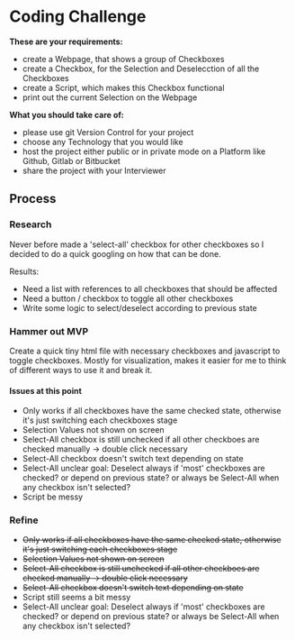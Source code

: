 # Coding Challenge 

**These are your requirements:**

* create a Webpage, that shows a group of Checkboxes    
* create a Checkbox, for the Selection and Deselecction of all the Checkboxes
* create a Script, which makes this Checkbox functional
* print out the current Selection on the Webpage

**What you should take care of:**

* please use git Version Control for your project
* choose any Technology that you would like
* host the project either public or in private mode on a Platform like Github, Gitlab or Bitbucket
* share the project with your Interviewer

## Process

### Research
Never before made a 'select-all' checkbox for other checkboxes so I decided to do a quick googling on how that can be done.

Results: 
- Need a list with references to all checkboxes that should be affected
- Need a button / checkbox to toggle all other checkboxes
- Write some logic to select/deselect according to previous state

### Hammer out MVP
Create a quick tiny html file with necessary checkboxes and javascript to toggle checkboxes. Mostly for visualization, makes it easier for me to think of different ways to use it and break it.
#### Issues at this point
- Only works if all checkboxes have the same checked state, otherwise it's just switching each checkboxes stage
- Selection Values not shown on screen
- Select-All checkbox is still unchecked if all other checkboes are checked manually -> double click necessary
- Select-All checkbox doesn't switch text depending on state
- Select-All unclear goal: Deselect always if 'most' checkboxes are checked? or depend on previous state? or always be Select-All when any checkbox isn't selected?
- Script be messy

### Refine
- ~~Only works if all checkboxes have the same checked state, otherwise it's just switching each checkboxes stage~~
- ~~Selection Values not shown on screen~~
- ~~Select-All checkbox is still unchecked if all other checkboes are checked manually -> double click necessary~~
- ~~Select-All checkbox doesn't switch text depending on state~~
- Script still seems a bit messy
- Select-All unclear goal: Deselect always if 'most' checkboxes are checked? or depend on previous state? or always be Select-All when any checkbox isn't selected?


